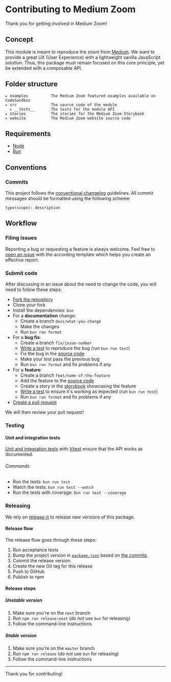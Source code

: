 # Contributing to Medium Zoom

Thank you for getting involved in Medium Zoom!

## Concept

This module is meant to reproduce the zoom from [Medium](http://medium.com). We want to provide a great UX (User Experience) with a lightweight vanilla JavaScript solution. Thus, this package must remain focused on this core principle, yet be extended with a composable API.

## Folder structure

```
▸ examples          The Medium Zoom featured examples available on CodeSandbox
▸ src               The source code of the module
  ▸ __tests__       The tests for the module API
▸ stories           The stories for the Medium Zoom Storybook
▸ website           The Medium Zoom website source code
```

## Requirements

- [Node](https://nodejs.org)
- [Bun](https://bun.dev/)

## Conventions

### Commits

This project follows the [conventional changelog](https://conventionalcommits.org/) guidelines. All commit messages should be formatted using the following scheme:

```
type(scope): description
```

## Workflow

### Filing issues

Reporting a bug or requesting a feature is always welcome. Feel free to [open an issue](https://github.com/francoischalifour/medium-zoom/issues/new/choose) with the according template which helps you create an effective report.

### Submit code

After discussing in an issue about the need to change the code, you will need to follow these steps:

- [Fork the repository](https://help.github.com/articles/fork-a-repo/)
- Clone your fork
- Install the dependencies: `bun`
- For a **documentation** change:
  - Create a branch `docs/what-you-change`
  - Make the changes
  - Run `bun run format`
- For a **bug fix**:
  - Create a branch `fix/issue-number`
  - [Write a test](src/__tests__/medium-zoom.test.js) to reproduce the bug (run `bun run test`)
  - Fix the bug in the [source code](src/medium-zoom.js)
  - Make your test pass the previous bug
  - Run `bun run format` and fix problems if any
- For a **feature**:
  - Create a branch `feat/name-of-the-feature`
  - Add the feature to the [source code](src/medium-zoom.js)
  - Create a story in the [storybook](stories) showcasing the feature
  - [Write a test](src/__tests__/medium-zoom.test.js) to ensure it's working as expected (run `bun run test`)
  - Run `bun run format` and fix problems if any
- [Create a pull request](https://help.github.com/articles/creating-a-pull-request/)

We will then review your pull request!

### Testing

#### Unit and integration tests

[Unit and integration tests](src/__tests__) with [Vitest](https://vitest.dev/) ensure that the API works as documented.

###### Commands

- Run the tests: `bun run test`
- Watch the tests: `bun run test --watch`
- Run the tests with coverage: `bun run test --coverage`

### Releasing

We rely on [release-it](https://github.com/webpro/release-it) to release new versions of this package.

#### Release flow

The release flow goes through these steps:

1. Run acceptance tests
1. Bump the project version in [`package.json`](package.json) based on [the commits](#conventions)
1. Commit the release version
1. Create the new Git tag for this release
1. Push to GitHub
1. Publish to npm

#### Release steps

##### Unstable version

1. Make sure you're on the `next` branch
1. Run `npm run release:next` (_do not_ use `bun` for releasing)
1. Follow the command-line instructions

##### Stable version

1. Make sure you're on the `master` branch
1. Run `npm run release` (_do not_ use `bun` for releasing)
1. Follow the command-line instructions

---

Thank you for contributing!
